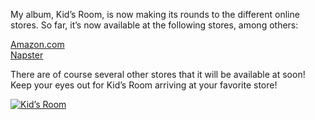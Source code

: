 My album, Kid’s Room, is now making its rounds to the different online stores. So far, it’s now available at the following stores, among others:

[Amazon.com](http://www.amazon.com/Kids-Room/dp/B000Y0FPH4/ref=sr_f3_3/105-2765392-6325248?ie=UTF8&s=dmusic&qid=1194036833&sr=103-3)  
[Napster](http://free.napster.com/view/album/index.html?id=12658193)

There are of course several other stores that it will be available at soon! Keep your eyes out for Kid’s Room arriving at your favorite store!

[![Kid’s Room](kids-room-2-300.thumbnail.jpg)](http://www.amazon.com/Kids-Room/dp/B000Y0FPH4/ref=sr_f3_3/105-2765392-6325248?ie=UTF8&s=dmusic&qid=1194036833&sr=103-3 "Kid’s Room")